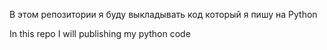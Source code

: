 В этом репозитории я буду выкладывать код который я пишу на Python

In this repo I will publishing my python code
